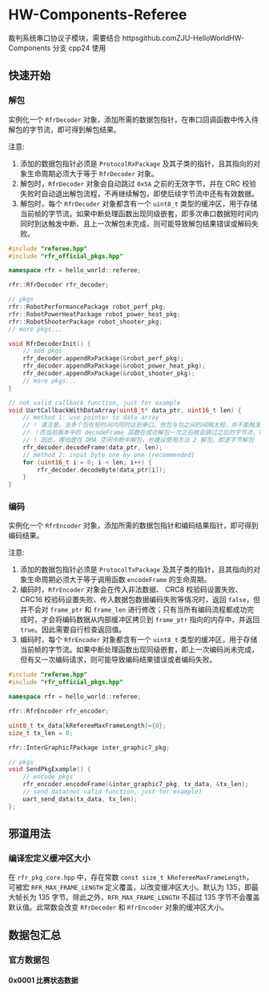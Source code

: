 # HW-Components-Referee
裁判系统串口协议子模块，需要结合 httpsgithub.comZJU-HelloWorldHW-Components 分支 cpp24 使用

## 快速开始

### 解包

实例化一个 `RfrDecoder` 对象，添加所需的数据包指针，在串口回调函数中传入待解包的字节流，即可得到解包结果。

注意:

 1. 添加的数据包指针必须是 `ProtocolRxPackage` 及其子类的指针，且其指向的对象生命周期必须大于等于 `RfrDecoder` 对象。
 2. 解包时，`RfrDecoder` 对象会自动跳过 `0x5A` 之前的无效字节，并在 CRC 校验失败时自动退出解包流程，不再继续解包，即使后续字节流中还有有效数据。
 3. 解包时，每个 `RfrDecoder` 对象都含有一个 `uint8_t` 类型的缓冲区，用于存储当前帧的字节流。如果中断处理函数出现同级嵌套，即多次串口数据短时间内同时到达触发中断、且上一次解包未完成，则可能导致解包结果错误或解码失败。

```c++
#include "referee.hpp"
#include "rfr_official_pkgs.hpp"

namespace rfr = hello_world::referee;

rfr::RfrDecoder rfr_decoder;

// pkgs
rfr::RobotPerformancePackage robot_perf_pkg;
rfr::RobotPowerHeatPackage robot_power_heat_pkg;
rfr::RobotShooterPackage robot_shooter_pkg;
// more pkgs...

void RfrDecoderInit() {
    // add pkgs
    rfr_decoder.appendRxPackage(&robot_perf_pkg);
    rfr_decoder.appendRxPackage(&robot_power_heat_pkg);
    rfr_decoder.appendRxPackage(&robot_shooter_pkg);
    // more pkgs...
}

// not valid callback function, just for example
void UartCallbackWithDataArray(uint8_t* data_ptr, uint16_t len) {
    // method 1: use pointer to data array
    // ! 请注意，当多个包在短时间内同时达到串口，但包与包之间的间隔太短，并不能触发 DMA 的空闲中断
    // ！而当前版本中的 decodeFrame 函数在成功解包一次之后就会跳过之后的字节流，哪怕后续字节流中还有有效数据
    // ! 因此，哪怕是在 DMA 空闲中断中解包，也建议使用方法 2 解包，即逐字节解包
    rfr_decoder.decodeFrame(data_ptr, len);
    // method 2: input byte one by one [recommended]
    for (uint16_t i = 0; i < len; i++) {
        rfr_decoder.decodeByte(data_ptr[i]);
    } 
}
```

### 编码

实例化一个 `RfrEncoder` 对象，添加所需的数据包指针和编码结果指针，即可得到编码结果。

注意:

 1. 添加的数据包指针必须是 `ProtocolTxPackage` 及其子类的指针，且其指向的对象生命周期必须大于等于调用函数 `encodeFrame` 的生命周期。
 2. 编码时，`RfrEncoder` 对象会在传入非法数据、 CRC8 校验码设置失败、CRC16 校验码设置失败、传入数据包数据编码失败等情况时，返回 `false`，但并不会对 `frame_ptr` 和 `frame_len` 进行修改；只有当所有编码流程都成功完成时，才会将编码数据从内部缓冲区拷贝到 `frame_ptr` 指向的内存中，并返回 `true`。因此需要自行检查返回值。
 3. 编码时，每个 `RfrEncoder` 对象都含有一个 `uint8_t` 类型的缓冲区，用于存储当前帧的字节流。如果中断处理函数出现同级嵌套，即上一次编码尚未完成，但有又一次编码请求，则可能导致编码结果错误或者编码失败。

```c++
#include "referee.hpp"
#include "rfr_official_pkgs.hpp"

namespace rfr = hello_world::referee;

rfr::RfrEncoder rfr_encoder;

uint8_t tx_data[kRefereeMaxFrameLength]={0};
size_t tx_len = 0;

rfr::InterGraphic7Package inter_graphic7_pkg;

// pkgs
void SendPkgExample() {
    // encode pkgs
    rfr_encoder.encodeFrame(&inter_graphic7_pkg, tx_data, &tx_len);
    // send data(not valid function, just for example)
    uart_send_data(tx_data, tx_len);
};

```

## 邪道用法

### 编译宏定义缓冲区大小

在 `rfr_pkg_core.hpp` 中，存在常数 `const size_t kRefereeMaxFrameLength`， 可被宏 `RFR_MAX_FRAME_LENGTH` 定义覆盖，以改变缓冲区大小。默认为 135，即最大帧长为 135 字节。除此之外，`RFR_MAX_FRAME_LENGTH` 不超过 135 字节不会覆盖默认值。此常数会改变 `RfrDecoder` 和 `RfrEncoder` 对象的缓冲区大小。


## 数据包汇总

### 官方数据包

#### 0x0001 比赛状态数据
